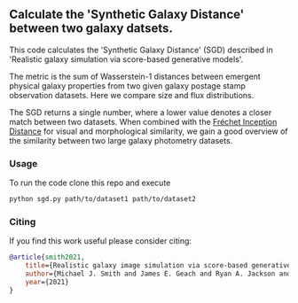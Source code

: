 ## Calculate the 'Synthetic Galaxy Distance' between two galaxy datsets.

This code calculates the 'Synthetic Galaxy Distance' (SGD) described in
'Realistic galaxy simulation via score-based generative models'.

The metric is the sum of Wasserstein-1 distances between emergent physical
galaxy properties from two given galaxy postage stamp observation datasets.
Here we compare size and flux distributions.

The SGD returns a single number, where a lower value denotes a closer
match between two datasets. When combined with the [Fréchet Inception
Distance](https://github.com/mseitzer/pytorch-fid) for visual and
morphological similarity, we gain a good overview of the similarity
between two large galaxy photometry datasets.

### Usage

To run the code clone this repo and execute

```bash
python sgd.py path/to/dataset1 path/to/dataset2 
```

### Citing

If you find this work useful please consider citing:

```bibtex
@article{smith2021,
    title={Realistic galaxy image simulation via score-based generative models},
    author={Michael J. Smith and James E. Geach and Ryan A. Jackson and Nikhil Arora and Connor Stone and St{\'{e}}ephane Courteau},
    year={2021}
}
```
